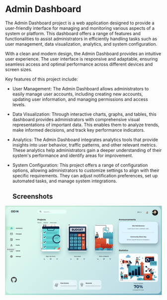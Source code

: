 # Admin Dashboard
The Admin Dashboard project is a web application designed to provide a user-friendly interface for managing and monitoring various aspects of a system or platform. This dashboard offers a range of features and functionalities to assist administrators in efficiently handling tasks such as user management, data visualization, analytics, and system configuration.

With a clean and modern design, the Admin Dashboard provides an intuitive user experience. The user interface is responsive and adaptable, ensuring seamless access and optimal performance across different devices and screen sizes.

Key features of this project include:

- User Management: The Admin Dashboard allows administrators to easily manage user accounts, including creating new accounts, updating user information, and managing permissions and access levels.

- Data Visualization: Through interactive charts, graphs, and tables, this dashboard provides administrators with comprehensive visual representations of important data. This enables them to analyze trends, make informed decisions, and track key performance indicators.

- Analytics: The Admin Dashboard integrates analytics tools that provide insights into user behavior, traffic patterns, and other relevant metrics. These analytics help administrators gain a deeper understanding of their system's performance and identify areas for improvement.

- System Configuration: This project offers a range of configuration options, allowing administrators to customize settings to align with their specific requirements. They can adjust notification preferences, set up automated tasks, and manage system integrations.

  ## Screenshots

![App Screenshot](https://raw.githubusercontent.com/bogdanblare/Admin-Dashboard/main/Screenshot.png)

